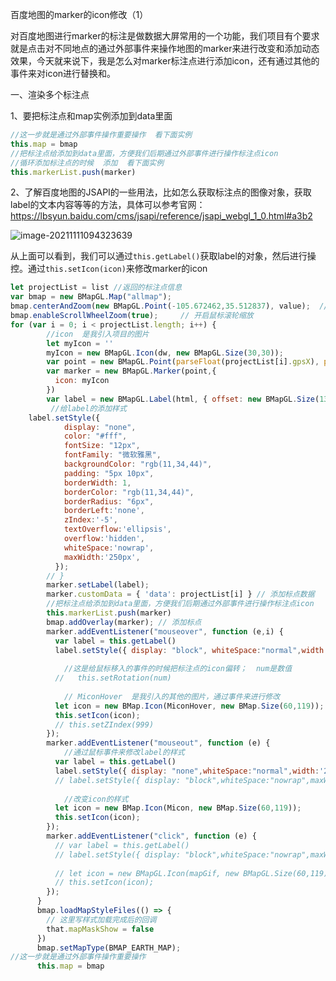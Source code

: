 百度地图的marker的icon修改（1）

对百度地图进行marker的标注是做数据大屏常用的一个功能，我们项目有个要求就是点击对不同地点的通过外部事件来操作地图的marker来进行改变和添加动态效果，今天就来说下，我是怎么对marker标注点进行添加icon，还有通过其他的事件来对icon进行替换和。

一、渲染多个标注点

1、要把标注点和map实例添加到data里面

```js
//这一步就是通过外部事件操作重要操作  看下面实例
this.map = bmap
//把标注点给添加到data里面，方便我们后期通过外部事件进行操作标注点icon
//循环添加标注点的时候  添加  看下面实例
this.markerList.push(marker)
```

2、了解百度地图的JSAPI的一些用法，比如怎么获取标注点的图像对象，获取label的文本内容等等的方法，具体可以参考官网：https://lbsyun.baidu.com/cms/jsapi/reference/jsapi_webgl_1_0.html#a3b2

![image-20211111094323639](D:\LJY\code\dataNote20221010\img\image-20211111094323639.png)

从上面可以看到，我们可以通过`this.getLabel()`获取label的对象，然后进行操控。通过`this.setIcon(icon)`来修改marker的icon

```js
let projectList = list //返回的标注点信息
var bmap = new BMapGL.Map("allmap"); 
bmap.centerAndZoom(new BMapGL.Point(-105.672462,35.512837), value);  // 初始化地图,设置中心点坐标和地图级别(默认背景)
bmap.enableScrollWheelZoom(true);     // 开启鼠标滚轮缩放
for (var i = 0; i < projectList.length; i++) {
    	//icon  是我引入项目的图片
        let myIcon = ''
        myIcon = new BMapGL.Icon(dw, new BMapGL.Size(30,30));
		var point = new BMapGL.Point(parseFloat(projectList[i].gpsX), parseFloat(projectList[i].gpsY));
        var marker = new BMapGL.Marker(point,{
          icon: myIcon
        })
        var label = new BMapGL.Label(html, { offset: new BMapGL.Size(13, -13) });
         //给label的添加样式
    label.setStyle({
            display: "none",
            color: "#fff",
            fontSize: "12px",
            fontFamily: "微软雅黑",
            backgroundColor: "rgb(11,34,44)",
            padding: "5px 10px",
            borderWidth: 1,
            borderColor: "rgb(11,34,44)",
            borderRadius: "6px",
            borderLeft:'none',
            zIndex:'-5',
            textOverflow:'ellipsis',
            overflow:'hidden',
            whiteSpace:'nowrap',
            maxWidth:'250px',
          });
        // }
        marker.setLabel(label);
        marker.customData = { 'data': projectList[i] } // 添加标点数据
    	//把标注点给添加到data里面，方便我们后期通过外部事件进行操作标注点icon
        this.markerList.push(marker)
        bmap.addOverlay(marker); // 添加标点
        marker.addEventListener("mouseover", function (e,i) {
          var label = this.getLabel()
          label.setStyle({ display: "block", whiteSpace:"normal",width:'250px'});
		
            //这是给鼠标移入的事件的时候把标注点的icon偏转；  num是数值
          //   this.setRotation(num)
            
            // MiconHover  是我引入的其他的图片，通过事件来进行修改
          let icon = new BMap.Icon(MiconHover, new BMap.Size(60,119));
          this.setIcon(icon);
          // this.setZIndex(999)
        });
        marker.addEventListener("mouseout", function (e) {
            //通过鼠标事件来修改label的样式
          var label = this.getLabel()
          label.setStyle({ display: "none",whiteSpace:"normal",width:'250px'});
          // label.setStyle({ display: "block",whiteSpace:"nowrap",maxWidth:'250px',width:0});
            
            //改变icon的样式
          let icon = new BMap.Icon(Micon, new BMap.Size(60,119));
          this.setIcon(icon);
        });
        marker.addEventListener("click", function (e) {
          // var label = this.getLabel()
          // label.setStyle({ display: "block",whiteSpace:"nowrap",maxWidth:'250px'});
            
          // let icon = new BMapGL.Icon(mapGif, new BMapGL.Size(60,119));
          // this.setIcon(icon);
        });
      }
      bmap.loadMapStyleFiles(() => {
        // 这里写样式加载完成后的回调
        that.mapMaskShow = false
      })
      bmap.setMapType(BMAP_EARTH_MAP); 
//这一步就是通过外部事件操作重要操作
      this.map = bmap
```

























